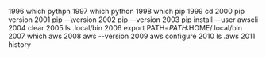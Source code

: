  1996  which pythpn
 1997  which python
 1998  which pip
 1999  cd
 2000  pip version
 2001  pip --\version
 2002  pip --version
 2003  pip install --user awscli
 2004  clear
 2005  ls .local/bin
 2006  export PATH=$PATH:$HOME/.local/bin
 2007  which aws
 2008  aws --version
 2009  aws configure
 2010  ls .aws
 2011  history
